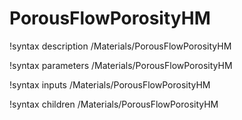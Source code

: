 # PorousFlowPorosityHM

!syntax description /Materials/PorousFlowPorosityHM

!syntax parameters /Materials/PorousFlowPorosityHM

!syntax inputs /Materials/PorousFlowPorosityHM

!syntax children /Materials/PorousFlowPorosityHM
